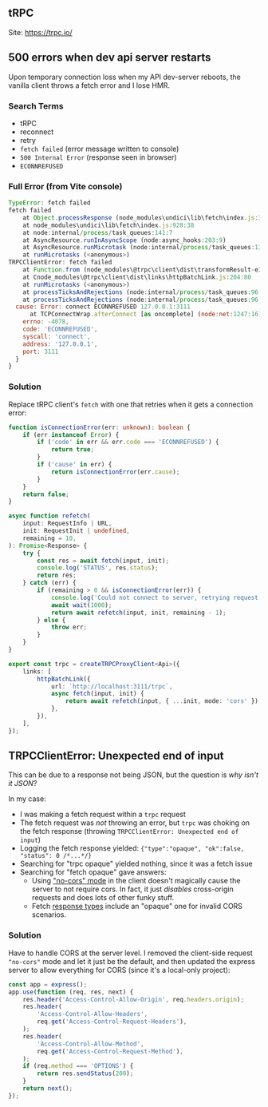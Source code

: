 ## tRPC

Site: https://trpc.io/

## 500 errors when dev api server restarts

Upon temporary connection loss when my API dev-server reboots, the vanilla client throws a fetch error and I lose HMR.

### Search Terms

- tRPC
- reconnect
- retry
- `fetch failed` (error message written to console)
- `500 Internal Error` (response seen in browser)
- `ECONNREFUSED`

### Full Error (from Vite console)

```js
TypeError: fetch failed
fetch failed
    at Object.processResponse (node_modules\undici\lib\fetch\index.js:199:23)
    at node_modules\undici\lib\fetch\index.js:928:38
    at node:internal/process/task_queues:141:7
    at AsyncResource.runInAsyncScope (node:async_hooks:203:9)
    at AsyncResource.runMicrotask (node:internal/process/task_queues:138:8)
    at runMicrotasks (<anonymous>)
TRPCClientError: fetch failed
    at Function.from (node_modules\@trpc\client\dist\transformResult-e15ccdf6.js:15:16)
    at Cnode_modules\@trpc\client\dist\links\httpBatchLink.js:204:80
    at runMicrotasks (<anonymous>)
    at processTicksAndRejections (node:internal/process/task_queues:96:5)
    at processTicksAndRejections (node:internal/process/task_queues:96:5) {
  cause: Error: connect ECONNREFUSED 127.0.0.1:3111
      at TCPConnectWrap.afterConnect [as oncomplete] (node:net:1247:16) {
    errno: -4078,
    code: 'ECONNREFUSED',
    syscall: 'connect',
    address: '127.0.0.1',
    port: 3111
  }
}
```

### Solution

Replace tRPC client's `fetch` with one that retries when it gets a connection error:

```ts
function isConnectionError(err: unknown): boolean {
	if (err instanceof Error) {
		if ('code' in err && err.code === 'ECONNREFUSED') {
			return true;
		}
		if ('cause' in err) {
			return isConnectionError(err.cause);
		}
	}
	return false;
}

async function refetch(
	input: RequestInfo | URL,
	init: RequestInit | undefined,
	remaining = 10,
): Promise<Response> {
	try {
		const res = await fetch(input, init);
		console.log('STATUS', res.status);
		return res;
	} catch (err) {
		if (remaining > 0 && isConnectionError(err)) {
			console.log('Could not connect to server, retrying request in 1s');
			await wait(1000);
			return await refetch(input, init, remaining - 1);
		} else {
			throw err;
		}
	}
}

export const trpc = createTRPCProxyClient<Api>({
	links: [
		httpBatchLink({
			url: `http://localhost:3111/trpc`,
			async fetch(input, init) {
				return await refetch(input, { ...init, mode: 'cors' });
			},
		}),
	],
});
```

## TRPCClientError: Unexpected end of input

This can be due to a response not being JSON, but the question is _why isn't it JSON_?

In my case:

- I was making a fetch request within a `trpc` request
- The fetch request was _not_ throwing an error, but `trpc` was choking on the fetch response (throwing `TRPCClientError: Unexpected end of input`)
- Logging the fetch response yielded: `{"type":"opaque", "ok":false, "status": 0 /*...*/}`
- Searching for "trpc opaque" yielded nothing, since it was a fetch issue
- Searching for "fetch opaque" gave answers:
  - Using ["no-cors" mode](https://developer.mozilla.org/en-US/docs/Web/API/Request/mode) in the client doesn't magically cause the server to not require cors. In fact, it just _disables_ cross-origin requests and does lots of other funky stuff.
  - Fetch [response types](https://developer.mozilla.org/en-US/docs/Web/API/Response/type) include an "opaque" one for invalid CORS scenarios.

### Solution

Have to handle CORS at the server level. I removed the client-side request `"no-cors"` mode and let it just be the default, and then updated the express server to allow everything for CORS (since it's a local-only project):

```ts
const app = express();
app.use(function (req, res, next) {
	res.header('Access-Control-Allow-Origin', req.headers.origin);
	res.header(
		'Access-Control-Allow-Headers',
		req.get('Access-Control-Request-Headers'),
	);
	res.header(
		'Access-Control-Allow-Method',
		req.get('Access-Control-Request-Method'),
	);
	if (req.method === 'OPTIONS') {
		return res.sendStatus(200);
	}
	return next();
});
```
